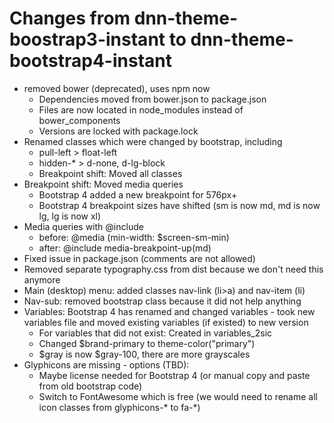 # Changes from dnn-theme-boostrap3-instant to dnn-theme-bootstrap4-instant

* removed bower (deprecated), uses npm now
    * Dependencies moved from bower.json to package.json
    * Files are now located in node_modules instead of bower_components
    * Versions are locked with package.lock
* Renamed classes which were changed by bootstrap, including
    * pull-left > float-left
    * hidden-* > d-none, d-lg-block
    * Breakpoint shift: Moved all classes
* Breakpoint shift: Moved media queries
    * Bootstrap 4 added a new breakpoint for 576px+
    * Bootstrap 4 breakpoint sizes have shifted (sm is now md, md is now lg, lg is now xl)
* Media queries with @include
    * before: @media (min-width: $screen-sm-min)
    * after: @include media-breakpoint-up(md)
* Fixed issue in package.json (comments are not allowed)
* Removed separate typography.css from dist because we don't need this anymore
* Main (desktop) menu: added classes nav-link (li>a) and nav-item (li)
* Nav-sub: removed bootstrap class because it did not help anything
* Variables: Bootstrap 4 has renamed and changed variables - took new variables file and moved existing variables (if existed) to new version
    * For variables that did not exist: Created in variables_2sic
    * Changed $brand-primary to theme-color("primary")
    * $gray is now $gray-100, there are more grayscales
* Glyphicons are missing - options (TBD):
    * Maybe license needed for Bootstrap 4 (or manual copy and paste from old bootstrap code)
    * Switch to FontAwesome which is free (we would need to rename all icon classes from glyphicons-* to fa-*)